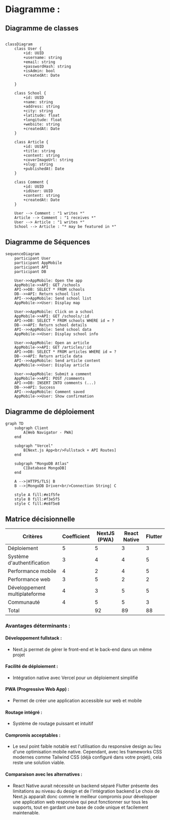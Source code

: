 # Diagramme :

## Diagramme de classes

```mermaid

classDiagram
    class User {
        +id: UUID
        +username: string
        +email: string
        +passwordHash: string
        +isAdmin: bool
        +createdAt: Date

    }

    class School {
        +id: UUID
        +name: string
        +address: string
        +city: string
        +latitude: float
        +longitude: float
        +website: string
        +createdAt: Date
    }

    class Article {
        +id: UUID
        +title: string
        +content: string
        +coverImageUrl: string
        +slug: string
        +publishedAt: Date
    }

    class Comment {
        +id: UUID
        +idUser: UUID
        +content: string
        +createdAt: Date
    }

    User --> Comment : "1 writes *"
    Article --> Comment : "1 receives *"
    User --> Article : "1 writes *"
    School --> Article : "* may be featured in *"

```

## Diagramme de Séquences

```mermaid
sequenceDiagram
    participant User
    participant AppMobile
    participant API
    participant DB

    User->>AppMobile: Open the app
    AppMobile->>API: GET /schools
    API->>DB: SELECT * FROM schools
    DB-->>API: Return school list
    API-->>AppMobile: Send school list
    AppMobile->>User: Display map

    User->>AppMobile: Click on a school
    AppMobile->>API: GET /schools/:id
    API->>DB: SELECT * FROM schools WHERE id = ?
    DB-->>API: Return school details
    API-->>AppMobile: Send school data
    AppMobile->>User: Display school info

    User->>AppMobile: Open an article
    AppMobile->>API: GET /articles/:id
    API->>DB: SELECT * FROM articles WHERE id = ?
    DB-->>API: Return article data
    API-->>AppMobile: Send article content
    AppMobile->>User: Display article

    User->>AppMobile: Submit a comment
    AppMobile->>API: POST /comments
    API->>DB: INSERT INTO comments (...)
    DB-->>API: Success
    API-->>AppMobile: Comment saved
    AppMobile->>User: Show confirmation
```
## Diagramme de déploiement 

```mermaid
graph TD
    subgraph Client
        A[Web Navigator - PWA]
    end

    subgraph "Vercel"
        B[Next.js App<br/>Fullstack + API Routes]
    end

    subgraph "MongoDB Atlas"
        C[Database MongoDB]
    end

    A -->|HTTPS/TLS| B
    B -->|MongoDB Driver<br/>Connection String| C
    
    style A fill:#e1f5fe
    style B fill:#f3e5f5
    style C fill:#e8f5e8
```


## Matrice décisionnelle

| Critères                      | Coefficient | NextJS (PWA)  | React Native  | Flutter |
|-------------------------------|-------------|---------------|---------------|---------|
| Déploiement                   | 5           | 5             | 3             | 3       |
| Système d'authentification    | 3           | 4             | 4             | 5       |
| Performance mobile            | 4           | 2             | 4             | 5       |
| Performance web               | 3           | 5             | 2             | 2       |
| Développement multiplateforme | 4           | 3             | 5             | 5       |
| Communauté                    | 4           | 5             | 5             | 3       |
| Total                         |             | 92            | 89            | 88      |



### Avantages déterminants :
#### Développement fullstack : 
- Next.js permet de gérer le front-end et le back-end dans un même projet
#### Facilité de déploiement : 
- Intégration native avec Vercel pour un déploiement simplifié
#### PWA (Progressive Web App) :
- Permet de créer une application accessible sur web et mobile
#### Routage intégré : 
- Système de routage puissant et intuitif
#### Compromis acceptables :
- Le seul point faible notable est l'utilisation du responsive design au lieu d'une optimisation mobile native. Cependant, avec les frameworks CSS modernes comme Tailwind CSS (déjà configuré dans votre projet), cela reste une solution viable.
#### Comparaison avec les alternatives :
- React Native aurait nécessité un backend séparé
Flutter présente des limitations au niveau du design et de l'intégration backend
Le choix de Next.js apparaît donc comme le meilleur compromis pour développer une application web responsive qui peut fonctionner sur tous les supports, tout en gardant une base de code unique et facilement maintenable.